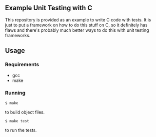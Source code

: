 ## Example Unit Testing with C

This repository is provided as an example to write C code with tests. It is just to put a framework on how to do this stuff on C, so it definitely has flaws and there's probably much better ways to do this with unit testing frameworks.

## Usage
### Requirements
* gcc
* make

### Running
```
$ make
```
to build object files.

```
$ make test
```
to run the tests.
